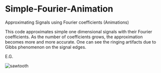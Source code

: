 # Simple-Fourier-Animation
Approximating Signals using Fourier coefficients (Animations)

This code approximates simple one dimensional signals with their Fourier coefficients. As the number of coefficients grows, the approximation becomes more and more accurate. One can see the ringing artifacts due to Gibbs phenomenon on the signal edges.

E.G.

![sawtooth](https://i.imgur.com/he18CNT.gif)
